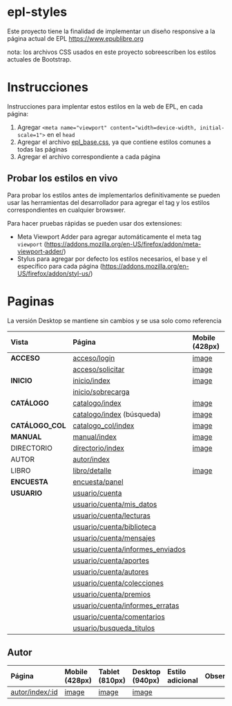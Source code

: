 # epl-styles

Este proyecto tiene la finalidad de implementar un diseño responsive a la página actual de EPL https://www.epublibre.org

nota: los archivos CSS usados en este proyecto sobreescriben los estilos actuales de Bootstrap.

# Instrucciones

Instrucciones para implentar estos estilos en la web de EPL, en cada página:

1. Agregar `<meta name="viewport" content="width=device-width, initial-scale=1">` en el `head`
2. Agregar el archivo [epl_base.css](src/epl_base.css), ya que contiene estilos comunes a todas las páginas
3. Agregar el archivo correspondiente a cada página

## Probar los estilos en vivo

Para probar los estilos antes de implementarlos definitivamente se pueden usar las herramientas del desarrollador para agregar el tag y los estilos correspondientes en cualquier browswer.

Para hacer pruebas rápidas se pueden usar dos extensiones:
- Meta Viewport Adder para agregar automáticamente el meta tag `viewport` (https://addons.mozilla.org/en-US/firefox/addon/meta-viewport-adder/)
- Stylus para agregar por defecto los estilos necesarios, el base y el específico para cada página (https://addons.mozilla.org/en-US/firefox/addon/styl-us/)

# Paginas

La versión Desktop se mantiene sin cambios y se usa solo como referencia

| Vista | Página | Mobile (428px) | Tablet (810px) | Desktop (940px) |
|:---|:---|:---|:---|:---|
|__ACCESO__|[acceso/login](https://www.epublibre.org/acceso/login)|[image](https://github.com/user-attachments/assets/3306c135-b9fc-4a01-a12c-cafd12ca3273)|[image](https://github.com/user-attachments/assets/a8e7cfc1-75be-4d95-b4c5-9b67891af66b)|[image](https://github.com/user-attachments/assets/e4ee8efa-d58d-43ae-a7ed-3d76fa0fa55b)|
||[acceso/solicitar](https://www.epublibre.org/acceso/solicitar)|[image](https://github.com/user-attachments/assets/23fa04d8-c0c9-43b4-ac81-32fc5b917e68)|[image](https://github.com/user-attachments/assets/2e080616-f7f2-4c31-89b6-743d40aae4ea)|[image](https://github.com/user-attachments/assets/3b0950cf-38f8-43cd-a4c3-b85c819f99c5)|
|__INICIO__|[inicio/index](https://www.epublibre.org/inicio/index)|[image](https://github.com/user-attachments/assets/2f612411-72ca-4cbc-83e4-8254e93771ea)|[image](https://github.com/user-attachments/assets/bd461d9a-592b-4faf-9548-8e68f0a3a516)|[image](https://github.com/user-attachments/assets/afaf23af-ad0d-4c33-876a-369897fe7e53)|
||[inicio/sobrecarga](https://www.epublibre.org/inicio/sobrecarga)|
|__CATÁLOGO__|[catalogo/index](https://www.epublibre.org/catalogo/index)|[image](https://github.com/user-attachments/assets/9be60ed7-50a6-486f-9b96-92f04e076556)|[image](https://github.com/user-attachments/assets/c807dca9-2bbf-4501-bf70-56d2878b8f06)|[image](https://github.com/user-attachments/assets/9578d1e6-8608-4422-9b95-baeee64b1ca1)|
||[catalogo/index](https://www.epublibre.org/catalogo/index) (búsqueda)|[image](https://github.com/user-attachments/assets/50914379-54c6-4aaf-bc41-9aedd3e17e7c)|[image](https://github.com/user-attachments/assets/051d26ea-29ae-4367-9812-b89eff7744f3)|[image](https://github.com/user-attachments/assets/9f89ecc4-a388-47f2-81da-a961a17aa6f7)|
|__CATÁLOGO_COL__|[catalogo_col/index](https://www.epublibre.org/catalogo_col/index)|[image](https://github.com/user-attachments/assets/a0226160-05f9-49d1-9f6c-6200adf6d440)|[image](https://github.com/user-attachments/assets/bd0842e6-fa32-4326-97a2-2d669609adf1)|[image](https://github.com/user-attachments/assets/30766963-75e9-4271-a37d-421433b14c2f)|
|__MANUAL__|[manual/index](https://www.epublibre.org/manual/index)|[image](https://github.com/user-attachments/assets/0ac96d15-4c69-4d7d-8d9d-6b74cd919a2b)|[image](https://github.com/user-attachments/assets/c7ebfb95-7ab4-46d2-a900-c71c4e3519d2)|[image](https://github.com/user-attachments/assets/8fb51fd3-1353-4929-a481-0a6f35fb807d)|
|DIRECTORIO|[directorio/index](https://www.epublibre.org/directorio/index)|[image](https://github.com/user-attachments/assets/e18bd789-1ae9-462a-8e2b-fca531d9c2a5)|[image](https://github.com/user-attachments/assets/41a1c711-582d-4efb-986a-83e66a2f5d7d)|[image](https://github.com/user-attachments/assets/5c6bb100-b6ab-430d-b46d-66b1af846204)|
|AUTOR|[autor/index](https://www.epublibre.org/autor/index/216)||||
|LIBRO|[libro/detalle](https://www.epublibre.org/libro/detalle/19293)|[image](https://github.com/user-attachments/assets/0bd24258-46ae-4a0c-9f90-ec09be859ba6)|[image](https://github.com/user-attachments/assets/5d456a11-ac7c-4757-bc4c-c709b5d72839)|[image](https://github.com/user-attachments/assets/be4b87fa-dc68-4fb8-9944-c7d363470ec5)|
|__ENCUESTA__|[encuesta/panel](https://www.epublibre.org/encuesta/panel)|
|__USUARIO__|[usuario/cuenta](https://www.epublibre.org/usuario/cuenta)|
||[usuario/cuenta/mis_datos](https://www.epublibre.org/usuario/cuenta/mis_datos)|
||[usuario/cuenta/lecturas](https://www.epublibre.org/usuario/cuenta/lecturas)|
||[usuario/cuenta/biblioteca](https://www.epublibre.org/usuario/cuenta/biblioteca)|
||[usuario/cuenta/mensajes](https://www.epublibre.org/usuario/cuenta/mensajes)|
||[usuario/cuenta/informes_enviados](https://www.epublibre.org/usuario/cuenta/informes_enviados)|
||[usuario/cuenta/aportes](https://www.epublibre.org/usuario/cuenta/aportes)|
||[usuario/cuenta/autores](https://www.epublibre.org/usuario/cuenta/autores)|
||[usuario/cuenta/colecciones](https://www.epublibre.org/usuario/cuenta/colecciones)|
||[usuario/cuenta/premios](https://www.epublibre.org/usuario/cuenta/premios)|
||[usuario/cuenta/informes_erratas](https://www.epublibre.org/usuario/cuenta/informes_erratas)|
||[usuario/cuenta/comentarios](https://www.epublibre.org/usuario/cuenta/comentarios)|
||[usuario/busqueda_titulos](https://www.epublibre.org/usuario/busqueda_titulos)|

## Autor

|Página| Mobile (428px) | Tablet (810px) | Desktop (940px) | Estilo adicional | Observaciones |
|:---|:---|:---|:---|:---|:---|
|[autor/index/:id](https://www.epublibre.org/autor/index/34039)|[image](https://github.com/user-attachments/assets/0688817f-ecd7-4d89-b08f-0a333f853ad8)|[image](https://github.com/user-attachments/assets/4b95f5e6-a969-4a02-86f1-ac294ed1f24f)|[image](https://github.com/user-attachments/assets/e8a895f9-029f-40cc-a083-24ed06d617bb)|||



